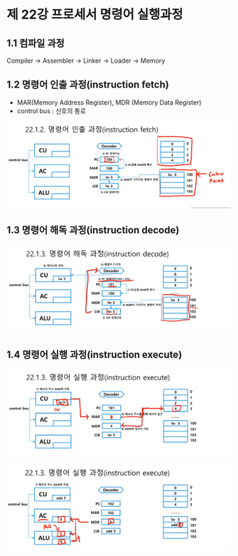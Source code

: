 # 제 22강 프로세서 명령어 실행과정 
## 1.1 컴파일 과정 
Compiler -> Assembler -> Linker -> Loader -> Memory

## 1.2 명령어 인출 과정(instruction fetch)
- MAR(Memory Address Register), MDR (Memory Data Register)
- control bus : 신호의 통로 

![명령어 인출과정](../img/명령어인출과정.png)

## 1.3 명령어 해독 과정(instruction decode)


![명령어 해독과정](../img/명령어해독과정.png)

## 1.4 명령어 실행 과정(instruction execute)


![명령어 실행과정](../img/명령어실행과정.png)

![명령어 실행과정2](../img/명령어실행과정2.png)